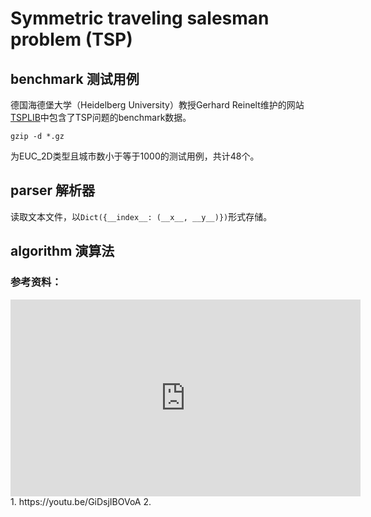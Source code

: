 # Symmetric traveling salesman problem (TSP)

## benchmark 测试用例

德国海德堡大学（Heidelberg University）教授Gerhard Reinelt维护的网站[TSPLIB](http://comopt.ifi.uni-heidelberg.de/software/TSPLIB95/)中包含了TSP问题的benchmark数据。

```commandline
gzip -d *.gz
```

为EUC_2D类型且城市数小于等于1000的测试用例，共计48个。

## parser 解析器

读取文本文件，以`Dict({__index__: (__x__, __y__)})`形式存储。

## algorithm 演算法


### 参考资料：
<iframe width="560" height="315" src="https://www.youtube.com/embed/GiDsjIBOVoA" title="YouTube video player" frameborder="0" allow="accelerometer; autoplay; clipboard-write; encrypted-media; gyroscope; picture-in-picture; web-share" allowfullscreen></iframe>
1. https://youtu.be/GiDsjIBOVoA
2. 